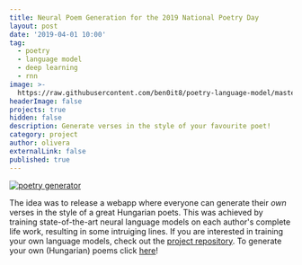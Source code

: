 ```yaml
---
title: Neural Poem Generation for the 2019 National Poetry Day
layout: post
date: '2019-04-01 10:00'
tag:
  - poetry
  - language model
  - deep learning
  - rnn
image: >-
  https://raw.githubusercontent.com/ben0it8/poetry-language-model/master/pics/versgen.gif
headerImage: false
projects: true
hidden: false
description: Generate verses in the style of your favourite poet!
category: project
author: olivera
externalLink: false
published: true
---
```

[![poetry generator](https://github.com/ben0it8/poetry-language-model/blob/master/pics/versgen.gif?raw=true)](http://oddnumberofeyes.com/versgenerator/)

The idea was to release a webapp where everyone can generate their _own_ verses in the style of a great Hungarian poets. This was achieved by training state-of-the-art neural language models on each author's complete life work, resulting in some intruiging lines. 
If you are interested in training your own language models, check out the [project repository](https://github.com/ben0it8/poetry-language-model).
To generate your own (Hungarian) poems click [here](http://oddnumberofeyes.com/versgenerator/)!
